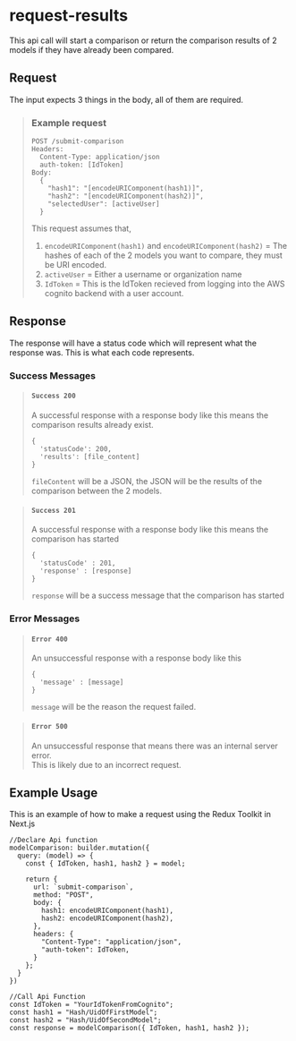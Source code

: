 # request-results

This api call will start a comparison or return the comparison results of 2 models if they have already been compared.

## Request

The input expects 3 things in the body, all of them are required.  

> ### Example request
>
>     POST /submit-comparison
>     Headers:
>       Content-Type: application/json
>       auth-token: [IdToken]
>     Body:
>       {
>         "hash1": "[encodeURIComponent(hash1)]",
>         "hash2": "[encodeURIComponent(hash2)]",
>         "selectedUser": [activeUser]
>       }
>
> This request assumes that,  
> 1. ``encodeURIComponent(hash1)`` and ``encodeURIComponent(hash2)`` = The hashes of each of the 2 models you want to compare, they must be URI encoded.
> 2. ``activeUser`` = Either a username or organization name
> 3. ``IdToken`` = This is the IdToken recieved from logging into the AWS      cognito backend with a user account.

## Response

The response will have a status code which will represent what the response was. This is what each code represents.

### Success Messages

> #### ``Success 200``
> A successful response with a response body like this means the comparison results already exist.
>
>     {
>       'statusCode': 200,
>       'results': [file_content]
>     }
> ``fileContent`` will be a JSON, the JSON will be the results of the comparison between the 2 models.  

> #### ``Success 201``
> A successful response with a response body like this means the comparison has started
>
>     {
>       'statusCode' : 201,
>       'response' : [response]
>     }
> ``response`` will be a success message that the comparison has started  

### Error Messages

> #### ``Error 400``
> An unsuccessful response with a response body like this
>
>     {
>       'message' : [message]
>     }
> ``message`` will be the reason the request failed.

> #### ``Error 500``
> An unsuccessful response that means there was an internal server error.  
> This is likely due to an incorrect request.

## Example Usage

This is an example of how to make a request using the Redux Toolkit in Next.js

    //Declare Api function
    modelComparison: builder.mutation({
      query: (model) => {
        const { IdToken, hash1, hash2 } = model;

        return {
          url: `submit-comparison`,
          method: "POST",
          body: {
            hash1: encodeURIComponent(hash1),
            hash2: encodeURIComponent(hash2),
          },
          headers: {
            "Content-Type": "application/json",
            "auth-token": IdToken,
          }
        };
      }
    })

    //Call Api Function
    const IdToken = "YourIdTokenFromCognito";
    const hash1 = "Hash/UidOfFirstModel";
    const hash2 = "Hash/UidOfSecondModel";
    const response = modelComparison({ IdToken, hash1, hash2 });